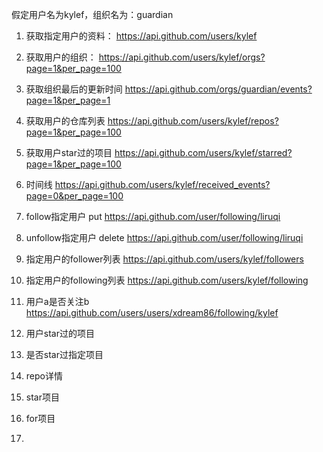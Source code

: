
假定用户名为kylef，组织名为：guardian

1. 获取指定用户的资料：
https://api.github.com/users/kylef

2. 获取用户的组织：
https://api.github.com/users/kylef/orgs?page=1&per_page=100

3. 获取组织最后的更新时间
https://api.github.com/orgs/guardian/events?page=1&per_page=1

4. 获取用户的仓库列表
https://api.github.com/users/kylef/repos?page=1&per_page=100

5. 获取用户star过的项目
https://api.github.com/users/kylef/starred?page=1&per_page=100

6. 时间线
https://api.github.com/users/kylef/received_events?page=0&per_page=100

7. follow指定用户 put
https://api.github.com/user/following/liruqi

8. unfollow指定用户 delete
https://api.github.com/user/following/liruqi

9. 指定用户的follower列表
https://api.github.com/users/kylef/followers

10. 指定用户的following列表
https://api.github.com/users/kylef/following

11. 用户a是否关注b
https://api.github.com/users/users/xdream86/following/kylef

12. 用户star过的项目


13. 是否star过指定项目

14. repo详情

15. star项目

16. for项目

17. 